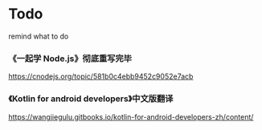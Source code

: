 # Todo
remind what to do 

### 《一起学 Node.js》彻底重写完毕
https://cnodejs.org/topic/581b0c4ebb9452c9052e7acb

### 《Kotlin for android developers》中文版翻译
https://wangjiegulu.gitbooks.io/kotlin-for-android-developers-zh/content/
